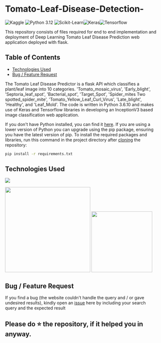 # Tomato-Leaf-Disease-Detection-

![Kaggle](https://img.shields.io/badge/Dataset-Kaggle-blue.svg) ![Python 3.12](https://img.shields.io/badge/Python-3.12-brightgreen.svg) ![Scikit-Learn](https://img.shields.io/badge/Library-ScikitLearn-orange.svg)![Keras](https://img.shields.io/badge/Keras-yellow.svg)![Tensorflow](https://img.shields.io/badge/Tensorflow-cyan.svg)

This repository consists of files required for end to end implementation and deployment of Deep Learning Tomato Leaf Disease Prediction web application deployed with flask.

## Table of Contents
  * [Technologies Used](#technologies-used)
  * [Bug / Feature Request](#bug---feature-request)

The Tomato Leaf Disease Predictor is a flask API which classifies a plant/leaf image into 10 categories. 'Tomato_mosaic_virus', 'Early_blight', 'Septoria_leaf_spot', 'Bacterial_spot', 'Target_Spot', 'Spider_mites Two spotted_spider_mite', 'Tomato_Yellow_Leaf_Curl_Virus', 'Late_blight', 'Healthy', and 'Leaf_Mold'. The code is written in Python 3.6.10 and makes use of Keras and Tensorflow libraries in developing an InceptionV3 based image classification web application. 

If you don't have Python installed, you can find it [here](https://www.python.org/downloads/). If you are using a lower version of Python you can upgrade using the pip package, ensuring you have the latest version of pip. To install the required packages and libraries, run this command in the project directory after [cloning](https://www.howtogeek.com/451360/how-to-clone-a-github-repository/) the repository:
```bash
pip install -r requirements.txt
```


## Technologies Used

![](https://forthebadge.com/images/badges/made-with-python.svg)

 [<img target="_blank" src="https://number1.co.za/wp-content/uploads/2017/10/gunicorn_logo-300x85.png" width=280>](https://gunicorn.org) [<img target="_blank" src="https://scikit-learn.org/stable/_static/scikit-learn-logo-small.png" width=200>](https://scikit-learn.org/stable/) 

## Bug / Feature Request

If you find a bug (the website couldn't handle the query and / or gave undesired results), kindly open an [issue](https://github.com/divyansh1195/Tomato-Leaf-Disease-Detection-/issues) here by including your search query and the expected result


## Please do ⭐ the repository, if it helped you in anyway.
